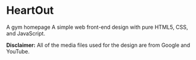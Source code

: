 # HeartOut
A gym homepage
A simple web front-end design with pure HTML5, CSS, and JavaScript.

**Disclaimer:** All of the media files used for the design are from Google and YouTube.
